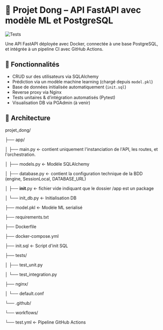 
# 🧠 Projet Dong – API FastAPI avec modèle ML et PostgreSQL

![Tests](https://github.com/raouf-H8/ml_fastapi_app/actions/workflows/test.yml/badge.svg)

Une API FastAPI déployée avec Docker, connectée à une base PostgreSQL, et intégrée à un pipeline CI avec GitHub Actions.

## 🚀 Fonctionnalités

- CRUD sur des utilisateurs via SQLAlchemy
- Prédiction via un modèle machine learning (chargé depuis `model.pkl`)
- Base de données initialisée automatiquement (`init.sql`)
- Reverse proxy via Nginx
- Tests unitaires & d’intégration automatisés (Pytest)
- Visualisation DB via PGAdmin (à venir)

## 🧱 Architecture

projet_dong/

├── app/

│ ├── main.py ← contient uniquement l'instanciation de l'API, les routes, et l'orchestration.

│ ├── models.py ← Modèle SQLAlchemy

│ ├── database.py ← contient la configuration technique de la BDD (engine, SessionLocal, DATABASE_URL)

│ ├── __init__.py ← fichier vide indiquant que le dossier /app est un package

│ └── init_db.py ← Initialisation DB

├── model.pkl ← Modèle ML serialisé

├── requirements.txt

├── Dockerfile

├── docker-compose.yml

├── init.sql ← Script d'init SQL

├── tests/

│ ├── test_unit.py

│ └── test_integration.py

├── nginx/

│ └── default.conf

└── .github/

└── workflows/

└── test.yml ← Pipeline GitHub Actions
